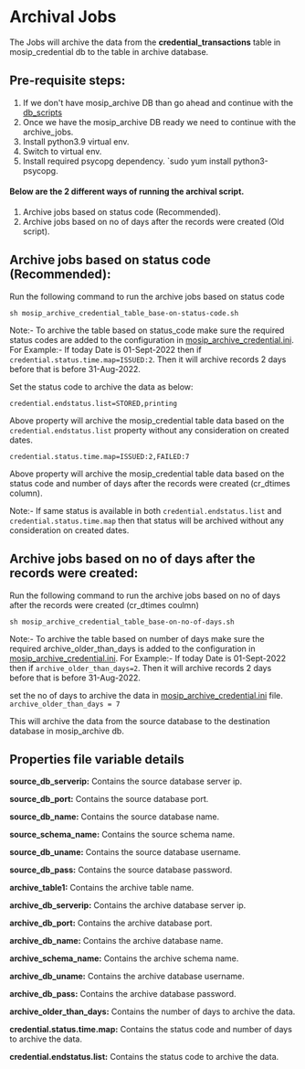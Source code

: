 # Archival Jobs
The Jobs will archive the data from the **credential_transactions** table in mosip_credential db to the table in archive database.

## Pre-requisite steps:

1. If we don't have mosip_archive DB than go ahead and continue with the [db_scripts](../../../data-archive/db_scripts)
2. Once we have the mosip_archive DB ready we need to continue with the archive_jobs.
3. Install python3.9 virtual env.
4. Switch to virtual env.
5. Install required psycopg dependency. `sudo yum install python3-psycopg.

#### Below are the 2 different ways of running the archival script.
1. Archive jobs based on status code (Recommended).
2. Archive jobs based on no of days after the records were created (Old script).

## Archive jobs based on status code (Recommended):
Run the following command to run the archive jobs based on status code
    
```
sh mosip_archive_credential_table_base-on-status-code.sh
```
Note:- To archive the table based on status_code make sure
the required status codes are added to the configuration in [mosip_archive_credential.ini](mosip_archive_credential.ini).
For Example:- If today Date is 01-Sept-2022 then if
```credential.status.time.map=ISSUED:2```.
Then it will archive records 2 days before that is before 31-Aug-2022.

 Set the status code to archive the data as below:
 
 ```credential.endstatus.list=STORED,printing```

Above property will archive the mosip_credential table data based on the `credential.endstatus.list` property without any consideration on
 created dates.

```credential.status.time.map=ISSUED:2,FAILED:7```

Above property will archive the mosip_credential table data based on the status code and number of days after the records were created (cr_dtimes column).

Note:- If same status is available in both `credential.endstatus.list` and `credential.status.time.map` then that status will be archived
without any consideration on created dates.

## Archive jobs based on no of days after the records were created:
Run the following command to run the archive jobs based on no of days after the records were created (cr_dtimes coulmn)

```
sh mosip_archive_credential_table_base-on-no-of-days.sh
```
Note:- To archive the table based on number of days make sure
the required archive_older_than_days is added to the configuration in [mosip_archive_credential.ini](mosip_archive_credential.ini).
For Example:- If today Date is 01-Sept-2022 then if
```archive_older_than_days=2```.
Then it will archive records 2 days before that is before 31-Aug-2022.

set the no of days to archive the data in [mosip_archive_credential.ini](mosip_archive_credential.ini) file.
```archive_older_than_days = 7```

This will archive the data from the source database to the destination database in mosip_archive db.

## Properties file variable details
**source_db_serverip:** Contains the source database server ip. 

**source_db_port:** Contains the source database port.

**source_db_name:** Contains the source database name.

**source_schema_name:** Contains the source schema name.

**source_db_uname:** Contains the source database username.

**source_db_pass:** Contains the source database password.

**archive_table1:** Contains the archive table name.

**archive_db_serverip:** Contains the archive database server ip.

**archive_db_port:** Contains the archive database port.

**archive_db_name:** Contains the archive database name.

**archive_schema_name:** Contains the archive schema name.

**archive_db_uname:** Contains the archive database username.

**archive_db_pass:** Contains the archive database password.

**archive_older_than_days:** Contains the number of days to archive the data.

**credential.status.time.map:** Contains the status code and number of days to archive the data.

**credential.endstatus.list:** Contains the status code to archive the data.

